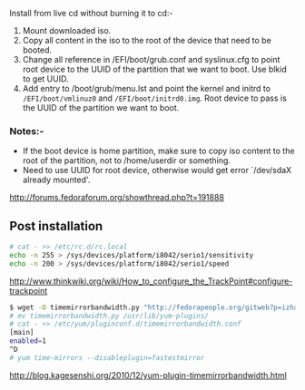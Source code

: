 Install from live cd without burning it to cd:-

1. Mount downloaded iso.
2. Copy all content in the iso to the root of the device that need to be booted.
3. Change all reference in /EFI/boot/grub.conf and syslinux.cfg to point root device to the UUID of the partition that we want to boot. Use blkid to get UUID.
4. Add entry to /boot/grub/menu.lst and point the kernel and initrd to `/EFI/boot/vmlinuz0` and `/EFI/boot/initrd0.img`. Root device to pass is the UUID of the partition we want to boot.

### Notes:-
* If the boot device is home partition, make sure to copy iso content to the root of the partition, not to /home/userdir or something.
* Need to use UUID for root device, otherwise would get error `/dev/sdaX already mounted'.

http://forums.fedoraforum.org/showthread.php?t=191888

## Post installation

```bash
# cat - >> /etc/rc.d/rc.local
echo -n 255 > /sys/devices/platform/i8042/serio1/sensitivity 
echo -n 200 > /sys/devices/platform/i8042/serio1/speed
```
http://www.thinkwiki.org/wiki/How_to_configure_the_TrackPoint#configure-trackpoint

```bash
$ wget -O timemirrorbandwidth.py "http://fedorapeople.org/gitweb?p=izhar/public_git/hack-patches.git;a=blob_plain;f=yum-plugin-timemirrorbandwidth/timemirrorbandwidth.py"
# mv timemirrorbandwidth.py /usr/lib/yum-plugins/
# cat - >> /etc/yum/pluginconf.d/timemirrorbandwidth.conf
[main]
enabled=1
^D
# yum time-mirrors --disableplugin=fastestmirror
```
http://blog.kagesenshi.org/2010/12/yum-plugin-timemirrorbandwidth.html